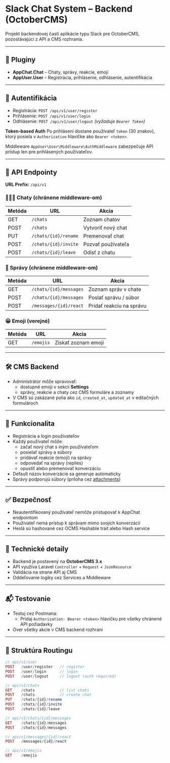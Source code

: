 # Slack Chat System – Backend (OctoberCMS)

Projekt backendovej časti aplikácie typu Slack pre OctoberCMS, pozostávajúci z API a CMS rozhrania.

---

## 🧩 Pluginy

- **AppChat.Chat** – Chaty, správy, reakcie, emoji
- **AppUser.User** – Registrácia, prihlásenie, odhlásenie, autentifikácia

---

## 🔐 Autentifikácia

- Registrácia: `POST /api/v1/user/register`
- Prihlásenie: `POST /api/v1/user/login`
- Odhlásenie: `POST /api/v1/user/logout` *(vyžaduje `Bearer Token`)*

**Token-based Auth**
Po prihlásení dostane používateľ `token` (30 znakov), ktorý posiela v `Authorization` hlavičke ako `Bearer <token>`.

Middleware `AppUser\User\Middleware\AuthMiddleware` zabezpečuje API prístup len pre prihlásených používateľov.

---

## 📡 API Endpointy

**URL Prefix:** `/api/v1`

### 🧑‍🤝‍🧑 Chaty (chránene middleware-om)

| Metóda | URL                              | Akcia                |
|--------|----------------------------------|-----------------------|
| GET    | `/chats`                         | Zoznam chatov        |
| POST   | `/chats`                         | Vytvoriť nový chat   |
| PUT    | `/chats/{id}/rename`            | Premenovať chat      |
| POST   | `/chats/{id}/invite`            | Pozvať používateľa   |
| POST   | `/chats/{id}/leave`             | Odísť z chatu        |

### 💬 Správy (chránene middleware-om)

| Metóda | URL                                 | Akcia                        |
|--------|-------------------------------------|-------------------------------|
| GET    | `/chats/{id}/messages`             | Zoznam správ v chate         |
| POST   | `/chats/{id}/messages`             | Poslať správu / súbor        |
| POST   | `/messages/{id}/react`             | Pridať reakciu na správu     |

### 😀 Emoji (verejné)

| Metóda | URL           | Akcia                      |
|--------|---------------|-----------------------------|
| GET    | `/emojis`     | Získať zoznam emoji         |

---

## 🛠 CMS Backend

- Administrátor môže spravovať:
    - dostupné emoji v sekcii **Settings**
    - správy, reakcie a chaty cez CMS formuláre a zoznamy
- V CMS sú zakázané polia ako `id`, `created_at`, `updated_at` v editačných formulároch

---

## 💾 Funkcionalita

- Registrácia a login používateľov
- Každý používateľ môže:
    - začať nový chat s iným používateľom
    - posielať správy a súbory
    - pridávať reakcie (emoji) na správy
    - odpovedať na správy (replies)
    - opustiť alebo premenovať konverzáciu
- Default názov konverzácie sa generuje automaticky
- Správy podporujú súbory (príloha cez [attachments](https://docs.octobercms.com/3.x/extend/database/attachments.html))

---

## ✅ Bezpečnosť

- Neautentifikovaný používateľ nemôže pristupovať k AppChat endpointom
- Používateľ nemá prístup k správam mimo svojich konverzácií
- Heslá sú hashované cez OCMS Hashable trait alebo Hash service

---

## 🧱 Technické detaily

- Backend je postavený na **OctoberCMS 3.x**
- API využíva Laravel `Controller` + `Request` + `JsonResource`
- Validácia na strane API aj CMS
- Oddeľovanie logiky cez Services a Middleware

---

## 📬 Testovanie

- Testuj cez Postmana:
    - Pridaj `Authorization: Bearer <token>` hlavičku pre všetky chránené API požiadavky
- Over všetky akcie v CMS backend rozhraní

---

## 📂 Struktúra Routingu

```php
// api/v1/user
POST   /user/register   // register
POST   /user/login      // login
POST   /user/logout     // logout (auth required)

// api/v1/chats
GET    /chats           // list chats
POST   /chats           // create chat
PUT    /chats/{id}/rename
POST   /chats/{id}/invite
POST   /chats/{id}/leave

// api/v1/chats/{id}/messages
GET    /chats/{id}/messages
POST   /chats/{id}/messages

// api/v1/messages/{id}/react
POST   /messages/{id}/react

// api/v1/emojis
GET    /emojis

